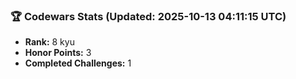 ### 🏆 Codewars Stats (Updated: 2025-10-13 04:11:15 UTC)

- **Rank:** 8 kyu
- **Honor Points:** 3
- **Completed Challenges:** 1
